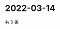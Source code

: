 # 2022-03-14

共 0 条

<!-- BEGIN WEIBO -->
<!-- 最后更新时间 Mon Mar 14 2022 09:00:23 GMT+0800 (China Standard Time) -->

<!-- END WEIBO -->
